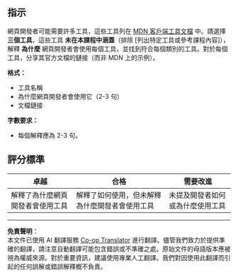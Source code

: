 <!--
CO_OP_TRANSLATOR_METADATA:
{
  "original_hash": "9e2f84e351a6fcb44bfc4066d98525f0",
  "translation_date": "2025-10-03T08:56:49+00:00",
  "source_file": "1-getting-started-lessons/1-intro-to-programming-languages/assignment.md",
  "language_code": "hk"
}
-->
## 指示

網頁開發者可能需要許多工具，這些工具列在 [MDN 客戶端工具文檔](https://developer.mozilla.org/docs/Learn/Tools_and_testing/Understanding_client-side_tools/Overview) 中。請選擇 **三個工具**，這些工具 **未在本課程中涵蓋**（排除 [列出特定工具或參考課程內容]），解釋 **為什麼** 網頁開發者會使用每個工具，並找到符合每個類別的工具。對於每個工具，分享其官方文檔的鏈接（而非 MDN 上的示例）。

**格式：**  
- 工具名稱  
- 為什麼網頁開發者會使用它（2-3 句）  
- 文檔鏈接

**字數要求：**  
- 每個解釋應為 2-3 句。

## 評分標準

卓越 | 合格 | 需要改進
--- | --- | --- |
解釋了為什麼網頁開發者會使用工具 | 解釋了如何使用，但未解釋為什麼開發者會使用工具 | 未提及開發者如何或為什麼使用工具 |

---

**免責聲明**：  
本文件已使用 AI 翻譯服務 [Co-op Translator](https://github.com/Azure/co-op-translator) 進行翻譯。儘管我們致力於提供準確的翻譯，請注意自動翻譯可能包含錯誤或不準確之處。原始文件的母語版本應被視為權威來源。對於重要資訊，建議使用專業人工翻譯。我們對因使用此翻譯而引起的任何誤解或錯誤解釋概不負責。